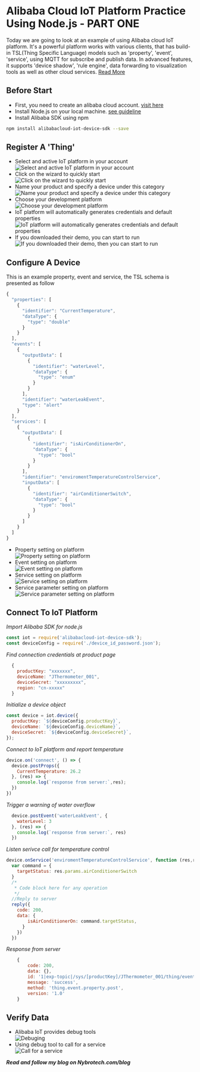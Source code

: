 # Alibaba Cloud IoT Platform Practice Using Node.js - PART ONE

Today we are going to look at an example of using Alibaba cloud IoT platform. It's a powerful platform works with various clients, that has build-in TSL(Thing Specific Language) models such as 'property', 'event', 'service', using MQTT for subscribe and publish data. In advanced features, it supports 'device shadow', 'rule engine', data forwarding to visualization tools as well as other cloud services. [Read More](https://www.alibabacloud.com/solutions/IoT)<br/>

## Before Start
- First, you need to create an alibaba cloud account. [visit here](alibabacloud.com)
- Install Node.js on your local machine. [see guideline](https://nodejs.org/en/download/)
- Install Alibaba SDK using npm
```bash
npm install alibabacloud-iot-device-sdk --save
```

## Register A 'Thing'
- Select and active IoT platform in your account<br/>
   ![Select and active IoT platform in your account](https://drive.google.com/uc?export=view&id=1pAMR_sK-iCd-p1bgi9FZXoP_Q19PflUr)
- Click on the wizard to quickly start<br/>
   ![Click on the wizard to quickly start](https://drive.google.com/uc?export=view&id=1Fxo0LGBMAAbY3tQTfdHaIFTDaUj-tzfP)
- Name your product and specify a device under this category<br/>
   ![Name your product and specify a device under this category](https://drive.google.com/uc?export=view&id=1_2uRY-dZkis45Bg_QUFFx8ExdBuoVUsn)
- Choose your development platform<br/>
   ![Choose your development platform](https://drive.google.com/uc?export=view&id=1Ki_UD7WY9ZvXvimeX18qZzSzgosbjymf)
- IoT platform will automatically generates credentials and default properties<br/>
   ![IoT platform will automatically generates credentials and default properties](https://drive.google.com/uc?export=view&id=1uwN71AbmgH_b4WANAbSgoQXZNCqYnGpo)
- If you downloaded their demo, you can start to run<br/>
   ![If you downloaded their demo, then you can start to run](https://drive.google.com/uc?export=view&id=1H5BWl1kR4waUEPYdIdgDEBdM-_-Ziykl)

## Configure A Device
This is an example property, event and service, the TSL schema is presented as follow
```javascript
{
  "properties": [
    {
      "identifier": "CurrentTemperature",
      "dataType": {
        "type": "double"
      }
    }
  ],
  "events": [
    {
      "outputData": [
        {
          "identifier": "waterLevel",
          "dataType": {
            "type": "enum"
          }
        }
      ],
      "identifier": "waterLeakEvent",
      "type": "alert"
    }
  ],
  "services": [
    {
      "outputData": [
        {
          "identifier": "isAirConditionerOn",
          "dataType": {
            "type": "bool"
          }
        }
      ],
      "identifier": "enviromentTemperatureControlService",
      "inputData": [
        {
          "identifier": "airConditionerSwitch",
          "dataType": {
            "type": "bool"
          }
        }
      ]
    }
  ]
}
```
- Property setting on platform<br/>
  ![Property setting on platform](https://drive.google.com/uc?export=view&id=1h6F0Qd_HrXBt8q8OkyB7h2gB-ZoEIK7M)
- Event setting on platform<br/>
  ![Event setting on platform](https://drive.google.com/uc?export=view&id=1GJkYuCwtev2USwO_ffYtlbHQlgNB9ore)
- Service setting on platform<br/>
  ![Service setting on platform](https://drive.google.com/uc?export=view&id=1AYwgJIKDzuriGKL0L5yz-kkrBeZvKFcX)
- Service parameter setting on platform<br/>
  ![Service parameter setting on platform](https://drive.google.com/uc?export=view&id=12evtj95ur0cskLP9gl4jJxhXI0VCn6If)

## Connect To IoT Platform
*Import Alibaba SDK for node.js*
```javascript
const iot = require('alibabacloud-iot-device-sdk');
const deviceConfig = require('./device_id_password.json');
```
*Find connection credentials at product page*
```javascript
  {
    productKey: "xxxxxxx",
    deviceName: "JThermometer_001",
    deviceSecret: "xxxxxxxxx",
    region: "cn-xxxxx"
  }
```
*Initialize a device object*
```javascript
const device = iot.device({
  productKey: `${deviceConfig.productKey}`,
  deviceName: `${deviceConfig.deviceName}`,
  deviceSecret: `${deviceConfig.deviceSecret}`,
});
```
*Connect to IoT platform and report temperature*
```javascript
device.on('connect', () => {
  device.postProps({
    CurrentTemperature: 26.2
  }, (res) => {
    console.log(`response from server:`,res);
  })
})
```
*Trigger a warning of water overflow*
```javascript
  device.postEvent('waterLeakEvent', {
    waterLevel: 3
  }, (res) => {
    console.log(`response from server:`, res)
  })
```
*Listen serivce call for temperature control*
```javascript
device.onService('enviromentTemperatureControlService', function (res,reply) {
  var command = { 
    targetStatus: res.params.airConditionerSwitch
  }
  /*  
   * Code block here for any operation
   */
  //Reply to server
  reply({
    code: 200,
    data: {
        isAirConditionerOn: command.targetStatus,
      }
    })
  })
```
*Response from server*
```javascript
    { 
        code: 200,
        data: {},
        id: '1|exp-topic|/sys/[productKey]/JThermometer_001/thing/event/property/post_reply',
        message: 'success',
        method: 'thing.event.property.post',
        version: '1.0' 
    }
```

## Verify Data
- Alibaba IoT provides debug tools<br/>
  ![Debuging](https://drive.google.com/uc?export=view&id=1kDxXBBSG8iVVTqwjV2mCh1WccovT4v6w)
- Using debug tool to call for a service<br/>
  ![Call for a service](https://drive.google.com/uc?export=view&id=17AkOU_bXPZOVQ8fgD2G6fcZNFud145Fa)


***Read and follow my blog on Nybrotech.com/blog***